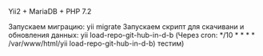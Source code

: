 Yii2 + MariaDB + PHP 7.2

Запускаем миграцию: yii migrate
Запускаем скрипт для скачивани и обновления данных: yii load-repo-git-hub-in-d-b (Через cron: */10 * * * * /var/www/html/yii load-repo-git-hub-in-d-b)
тестим)
